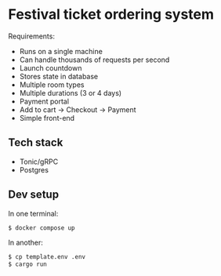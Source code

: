 # Festival ticket ordering system

Requirements:

- Runs on a single machine
- Can handle thousands of requests per second
- Launch countdown
- Stores state in database
- Multiple room types
- Multiple durations (3 or 4 days)
- Payment portal
- Add to cart -> Checkout -> Payment
- Simple front-end

## Tech stack

- Tonic/gRPC
- Postgres

## Dev setup

In one terminal:

```bash
$ docker compose up
```

In another:

```bash
$ cp template.env .env
$ cargo run
```
